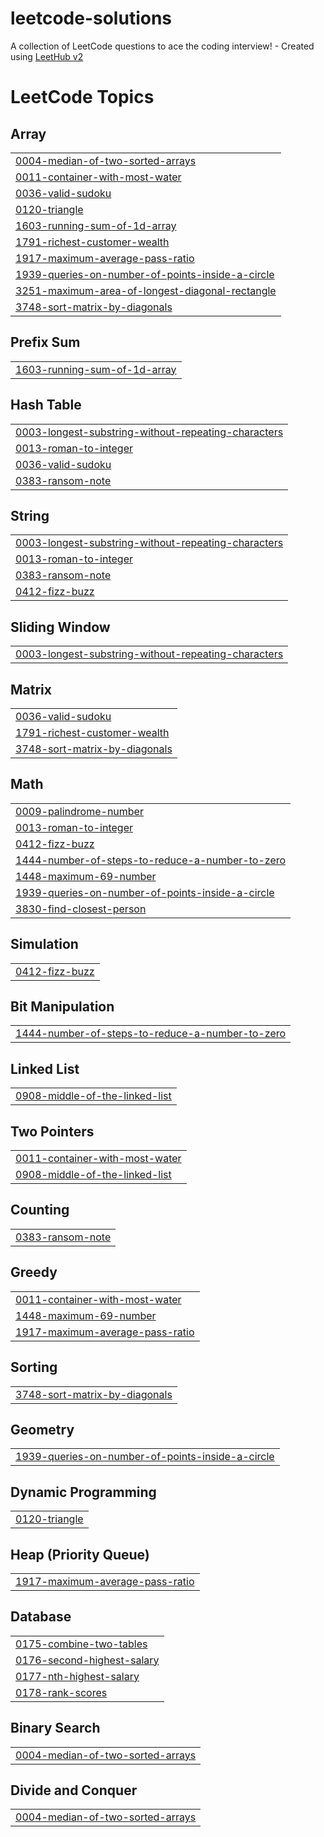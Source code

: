 # leetcode-solutions
A collection of LeetCode questions to ace the coding interview! - Created using [LeetHub v2](https://github.com/arunbhardwaj/LeetHub-2.0)

<!---LeetCode Topics Start-->
# LeetCode Topics
## Array
|  |
| ------- |
| [0004-median-of-two-sorted-arrays](https://github.com/jorapoguDOS/leetcode-solutions/tree/master/0004-median-of-two-sorted-arrays) |
| [0011-container-with-most-water](https://github.com/jorapoguDOS/leetcode-solutions/tree/master/0011-container-with-most-water) |
| [0036-valid-sudoku](https://github.com/jorapoguDOS/leetcode-solutions/tree/master/0036-valid-sudoku) |
| [0120-triangle](https://github.com/jorapoguDOS/leetcode-solutions/tree/master/0120-triangle) |
| [1603-running-sum-of-1d-array](https://github.com/jorapoguDOS/leetcode-solutions/tree/master/1603-running-sum-of-1d-array) |
| [1791-richest-customer-wealth](https://github.com/jorapoguDOS/leetcode-solutions/tree/master/1791-richest-customer-wealth) |
| [1917-maximum-average-pass-ratio](https://github.com/jorapoguDOS/leetcode-solutions/tree/master/1917-maximum-average-pass-ratio) |
| [1939-queries-on-number-of-points-inside-a-circle](https://github.com/jorapoguDOS/leetcode-solutions/tree/master/1939-queries-on-number-of-points-inside-a-circle) |
| [3251-maximum-area-of-longest-diagonal-rectangle](https://github.com/jorapoguDOS/leetcode-solutions/tree/master/3251-maximum-area-of-longest-diagonal-rectangle) |
| [3748-sort-matrix-by-diagonals](https://github.com/jorapoguDOS/leetcode-solutions/tree/master/3748-sort-matrix-by-diagonals) |
## Prefix Sum
|  |
| ------- |
| [1603-running-sum-of-1d-array](https://github.com/jorapoguDOS/leetcode-solutions/tree/master/1603-running-sum-of-1d-array) |
## Hash Table
|  |
| ------- |
| [0003-longest-substring-without-repeating-characters](https://github.com/jorapoguDOS/leetcode-solutions/tree/master/0003-longest-substring-without-repeating-characters) |
| [0013-roman-to-integer](https://github.com/jorapoguDOS/leetcode-solutions/tree/master/0013-roman-to-integer) |
| [0036-valid-sudoku](https://github.com/jorapoguDOS/leetcode-solutions/tree/master/0036-valid-sudoku) |
| [0383-ransom-note](https://github.com/jorapoguDOS/leetcode-solutions/tree/master/0383-ransom-note) |
## String
|  |
| ------- |
| [0003-longest-substring-without-repeating-characters](https://github.com/jorapoguDOS/leetcode-solutions/tree/master/0003-longest-substring-without-repeating-characters) |
| [0013-roman-to-integer](https://github.com/jorapoguDOS/leetcode-solutions/tree/master/0013-roman-to-integer) |
| [0383-ransom-note](https://github.com/jorapoguDOS/leetcode-solutions/tree/master/0383-ransom-note) |
| [0412-fizz-buzz](https://github.com/jorapoguDOS/leetcode-solutions/tree/master/0412-fizz-buzz) |
## Sliding Window
|  |
| ------- |
| [0003-longest-substring-without-repeating-characters](https://github.com/jorapoguDOS/leetcode-solutions/tree/master/0003-longest-substring-without-repeating-characters) |
## Matrix
|  |
| ------- |
| [0036-valid-sudoku](https://github.com/jorapoguDOS/leetcode-solutions/tree/master/0036-valid-sudoku) |
| [1791-richest-customer-wealth](https://github.com/jorapoguDOS/leetcode-solutions/tree/master/1791-richest-customer-wealth) |
| [3748-sort-matrix-by-diagonals](https://github.com/jorapoguDOS/leetcode-solutions/tree/master/3748-sort-matrix-by-diagonals) |
## Math
|  |
| ------- |
| [0009-palindrome-number](https://github.com/jorapoguDOS/leetcode-solutions/tree/master/0009-palindrome-number) |
| [0013-roman-to-integer](https://github.com/jorapoguDOS/leetcode-solutions/tree/master/0013-roman-to-integer) |
| [0412-fizz-buzz](https://github.com/jorapoguDOS/leetcode-solutions/tree/master/0412-fizz-buzz) |
| [1444-number-of-steps-to-reduce-a-number-to-zero](https://github.com/jorapoguDOS/leetcode-solutions/tree/master/1444-number-of-steps-to-reduce-a-number-to-zero) |
| [1448-maximum-69-number](https://github.com/jorapoguDOS/leetcode-solutions/tree/master/1448-maximum-69-number) |
| [1939-queries-on-number-of-points-inside-a-circle](https://github.com/jorapoguDOS/leetcode-solutions/tree/master/1939-queries-on-number-of-points-inside-a-circle) |
| [3830-find-closest-person](https://github.com/jorapoguDOS/leetcode-solutions/tree/master/3830-find-closest-person) |
## Simulation
|  |
| ------- |
| [0412-fizz-buzz](https://github.com/jorapoguDOS/leetcode-solutions/tree/master/0412-fizz-buzz) |
## Bit Manipulation
|  |
| ------- |
| [1444-number-of-steps-to-reduce-a-number-to-zero](https://github.com/jorapoguDOS/leetcode-solutions/tree/master/1444-number-of-steps-to-reduce-a-number-to-zero) |
## Linked List
|  |
| ------- |
| [0908-middle-of-the-linked-list](https://github.com/jorapoguDOS/leetcode-solutions/tree/master/0908-middle-of-the-linked-list) |
## Two Pointers
|  |
| ------- |
| [0011-container-with-most-water](https://github.com/jorapoguDOS/leetcode-solutions/tree/master/0011-container-with-most-water) |
| [0908-middle-of-the-linked-list](https://github.com/jorapoguDOS/leetcode-solutions/tree/master/0908-middle-of-the-linked-list) |
## Counting
|  |
| ------- |
| [0383-ransom-note](https://github.com/jorapoguDOS/leetcode-solutions/tree/master/0383-ransom-note) |
## Greedy
|  |
| ------- |
| [0011-container-with-most-water](https://github.com/jorapoguDOS/leetcode-solutions/tree/master/0011-container-with-most-water) |
| [1448-maximum-69-number](https://github.com/jorapoguDOS/leetcode-solutions/tree/master/1448-maximum-69-number) |
| [1917-maximum-average-pass-ratio](https://github.com/jorapoguDOS/leetcode-solutions/tree/master/1917-maximum-average-pass-ratio) |
## Sorting
|  |
| ------- |
| [3748-sort-matrix-by-diagonals](https://github.com/jorapoguDOS/leetcode-solutions/tree/master/3748-sort-matrix-by-diagonals) |
## Geometry
|  |
| ------- |
| [1939-queries-on-number-of-points-inside-a-circle](https://github.com/jorapoguDOS/leetcode-solutions/tree/master/1939-queries-on-number-of-points-inside-a-circle) |
## Dynamic Programming
|  |
| ------- |
| [0120-triangle](https://github.com/jorapoguDOS/leetcode-solutions/tree/master/0120-triangle) |
## Heap (Priority Queue)
|  |
| ------- |
| [1917-maximum-average-pass-ratio](https://github.com/jorapoguDOS/leetcode-solutions/tree/master/1917-maximum-average-pass-ratio) |
## Database
|  |
| ------- |
| [0175-combine-two-tables](https://github.com/jorapoguDOS/leetcode-solutions/tree/master/0175-combine-two-tables) |
| [0176-second-highest-salary](https://github.com/jorapoguDOS/leetcode-solutions/tree/master/0176-second-highest-salary) |
| [0177-nth-highest-salary](https://github.com/jorapoguDOS/leetcode-solutions/tree/master/0177-nth-highest-salary) |
| [0178-rank-scores](https://github.com/jorapoguDOS/leetcode-solutions/tree/master/0178-rank-scores) |
## Binary Search
|  |
| ------- |
| [0004-median-of-two-sorted-arrays](https://github.com/jorapoguDOS/leetcode-solutions/tree/master/0004-median-of-two-sorted-arrays) |
## Divide and Conquer
|  |
| ------- |
| [0004-median-of-two-sorted-arrays](https://github.com/jorapoguDOS/leetcode-solutions/tree/master/0004-median-of-two-sorted-arrays) |
<!---LeetCode Topics End-->